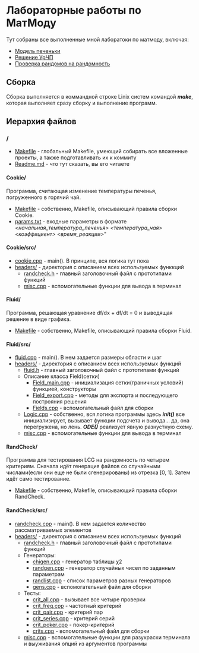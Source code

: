 # Лабораторные работы по МатМоду

Тут собраны все выполненные мной лаборатоки по матмоду, включая:
* [Модель печеньки](#cookie)
* [Решение УрЧП](#fluid)
* [Проверка рандомов на рандомность](#randcheck)

## Сборка

Сборка выполняется в коммандной строке Linix систем командой ***make***, которая выполняет сразу сборку и выполнение программ.

## Иерархия файлов

### /

* [Makefile](Makefile) - глобальный Makefile, умеющий собирать все вложенные проекты, а также подготавливать их к коммиту
* [Readme.md](Readme.md) - что тут сказать, вы его читаете

#### Cookie/

Программа, считающая изменение температуры печенья, погруженного в горячий чай.

* [Makefile](Cookie/Makefile) - собственно, Makefile, описывающий правила сборки Cookie.
* [params.txt](Cookie/params.txt) - входные параметры в формате 
_<начальная_температура_печенья>_ _<температура_чая>_ _<коэффициент>_ _<время_реакции>_"

#### Cookie/src/

* [cookie.cpp](Cookie/src/cookie.cpp) - main(). В принципе, вся логика тут пока
* [headers/](Cookie/src/headers/) - директория с описанием всех используемых функкций
  * [randcheck.h](Cookie/src/headers/cookie.h) - главный заголовочный файл с прототипами функций
  * [misc.cpp](Cookie/src/headers/misc.cpp) - вспомогательные функции для вывода в терминал

#### Fluid/

Программа, решающая уравнение df/dx + df/dt = 0 и выводящая решение в виде графика.

* [Makefile](Fluid/Makefile) - собственно, Makefile, описывающий правила сборки Fluid.

#### Fluid/src/

* [fluid.cpp](Fluid/src/fluid.cpp) - main(). В нем задается размеры области и шаг
* [headers/](Fluid/src/headers/) - директория с описанием всех используемых функций
  * [fluid.h](Fluid/src/headers/fluid.h) - главный заголовочный файл с прототипами функций
  * Описание класса Field(сетки)
    * [Field_main.cpp](Fluid/src/headers/Field_main.cpp) - инициализация сетки(граничных условий) функцией, конструкторы
    * [Field_export.cpp](Fluid/src/headers/Field_export.cpp) - методы для экспорта и последующего построяния решения
    * [Fields.cpp](Fluid/src/headers/Fields.cpp) - вспомогательный файл для сборки
  * [Logic.cpp](Fluid/src/headers/Logic.cpp) - собственно, вся логика программы здесь ***init()*** все инициализирует, вызывает функции подсчета и вывода... да, она перегружена, но лень. ***ODE()*** реализует явную разнустную схему.
  * [misc.cpp](Fluid/src/headers/misc.cpp) - вспомогательные функции для вывода в терминал


#### RandCheck/

Программа для тестирования LCG на рандомность по четырем критериям. 
Сначала идёт генерация файлов со случайными числами(если они еще не были сгенерированы) из отрезка [0, 1].
Затем идёт само тестирование.

* [Makefile](RandCheck/Makefile) - собственно, Makefile, описывающий правила сборки RandCheck.

#### RandCheck/src/

* [randcheck.cpp](RandCheck/src/randcheck.cpp) - main(). В нем задается количество рассматриваемых элементов
* [headers/](RandCheck/src/headers/) - директория с описанием всех используемых функций
  * [randcheck.h](RandCheck/src/headers/randcheck.h) - главный заголовочный файл с прототипами функций
  * Генераторы:
    * [chigen.cpp](RandCheck/src/headers/chigen.cpp) - генератор таблицы  χ2
    * [randgen.cpp](RandCheck/src/headers/randgen.cpp) - генератор случайных чисел по заданным параметрам
    * [randlist.cpp](RandCheck/src/headers/randlist.cpp) - список параметров разных генераторов
    * [gens.cpp](RandCheck/src/headers/gens.cpp) - вспомогательный файл для сборки
  * Тесты:
    * [crit_all.cpp](RandCheck/src/headers/crit_all.cpp) - вызывает все четыре проверки
    * [crit_freq.cpp](RandCheck/src/headers/crit_freq.cpp) - частотный критерий
    * [crit_pair.cpp](RandCheck/src/headers/crit_pair.cpp) - критерий пар
    * [crit_series.cpp](RandCheck/src/headers/crit_series.cpp) - критерий серий
    * [crit_poker.cpp](RandCheck/src/headers/crit_poker.cpp) - покер-критерий
    * [crits.cpp](RandCheck/src/headers/crits.cpp) - вспомогательный файл для сборки
  * [misc.cpp](RandCheck/src/headers/misc.cpp) - вспомогательные функции для разукраски терминала и выуживания опций из аргументов программы
